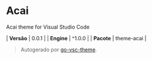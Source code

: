 # Acai

Acai theme for Visual Studio Code

| **Versão** | 0.0.1 |
| **Engine** | ^1.0.0 |
| **Pacote** | theme-acai |

> Autogerado por [go-vsc-theme](https://github.com/natalbu/go-vsc-theme).
